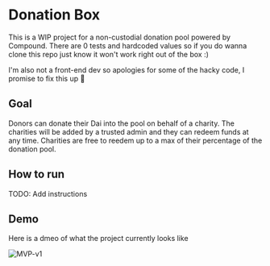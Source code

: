 # Donation Box

This is a WIP project for a non-custodial donation pool powered by Compound. There are 0 tests and hardcoded values so if you do wanna clone this repo just know it won't work right out of the box :)

I'm also not a front-end dev so apologies for some of the hacky code, I promise to fix this up :see_no_evil:

## Goal
Donors can donate their Dai into the pool on behalf of a charity. The charities will be added by a trusted admin and they can redeem funds at any time. Charities are free to reedem up to a max of their percentage of the donation pool.

## How to run
TODO: Add instructions

## Demo
Here is a dmeo of what the project currently looks like

![MVP-v1](demo/donation-box-mvp.gif)
